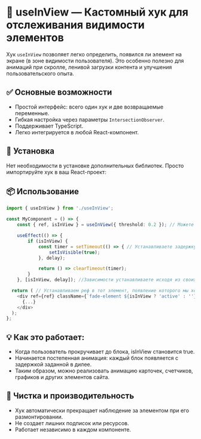 # 🎯 useInView — Кастомный хук для отслеживания видимости элементов

Хук `useInView` позволяет легко определить, появился ли элемент на экране (в зоне видимости пользователя). Это особенно полезно для анимаций при скролле, ленивой загрузки контента и улучшения пользовательского опыта.

## ✅ Основные возможности

- Простой интерфейс: всего один хук и две возвращаемые переменные.
- Гибкая настройка через параметры `IntersectionObserver`.
- Поддерживает TypeScript.
- Легко интегрируется в любой React-компонент.

## 🔧 Установка

Нет необходимости в установке дополнительных библиотек. Просто импортируйте хук в ваш React-проект:

## 📦 Использование

```ts
import { useInView } from './useInView';

const MyComponent = () => {
    const { ref, isInView } = useInView({ threshold: 0.2 }); // Можете задать тот трешхолд, который вам больше подходит

    useEffect(() => {
        if (isInView) {
            const timer = setTimeout(() => { // Устанавливаете задержку
                setIsVisible(true);
            }, delay);

            return () => clearTimeout(timer);
        }
    }, [isInView, delay]); //Зависимости устанавливаете исходя из своих потребностей

  return ( // Устанавливаем реф в тот элемент, появление которого мы хотим отслеживать, может возниктнуть проблема с типами, надо будет их добавить в global.d.ts
    <div ref={ref} className={`fade-element ${isInView ? 'active' : ''}`}>
      {...}
    </div>
  );
};
```

## 💡 Как это работает:

- Когда пользователь прокручивает до блока, isInView становится true.
- Начинается постепенная анимация: каждый блок появляется с задержкой заданной в дилее.
- Таким образом, можно реализовать анимацию карточек, счетчиков, графиков и других элементов сайта.

## 🧼 Чистка и производительность

- Хук автоматически прекращает наблюдение за элементом при его размонтировании.
- Не создает лишних подписок или ресурсов.
- Работает независимо в каждом компоненте.
